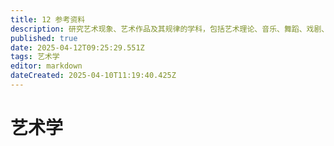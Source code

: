 ```yaml
---
title: 12 参考资料
description: 研究艺术现象、艺术作品及其规律的学科，包括艺术理论、音乐、舞蹈、戏剧、影视、美术、设计等。
published: true
date: 2025-04-12T09:25:29.551Z
tags: 艺术学
editor: markdown
dateCreated: 2025-04-10T11:19:40.425Z
---
```


# 艺术学
